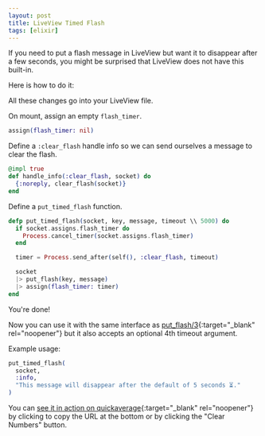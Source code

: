 ```yaml
---
layout: post
title: LiveView Timed Flash
tags: [elixir]
---
```


If you need to put a flash message in LiveView but want it to disappear after a few seconds, you might be surprised that LiveView does not have this built-in.

Here is how to do it:

All these changes go into your LiveView file.

On mount, assign an empty `flash_timer`.

```elixir
assign(flash_timer: nil)
```

Define a `:clear_flash` handle info so we can send ourselves a message to clear the flash.

```elixir
@impl true
def handle_info(:clear_flash, socket) do
  {:noreply, clear_flash(socket)}
end
```

Define a `put_timed_flash` function.

```elixir
defp put_timed_flash(socket, key, message, timeout \\ 5000) do
  if socket.assigns.flash_timer do
    Process.cancel_timer(socket.assigns.flash_timer)
  end

  timer = Process.send_after(self(), :clear_flash, timeout)

  socket
  |> put_flash(key, message)
  |> assign(flash_timer: timer)
end
```

You're done!

Now you can use it with the same interface as [put_flash/3](https://hexdocs.pm/phoenix_live_view/Phoenix.LiveView.html#put_flash/3){:target="\_blank" rel="noopener"} but it also accepts an optional 4th timeout argument.

Example usage:

```elixir
put_timed_flash(
  socket,
  :info,
  "This message will disappear after the default of 5 seconds ⏳."
)
```

You can [see it in action on quickaverage](https://quickaverage.com/){:target="\_blank" rel="noopener"} by clicking to copy the URL at the bottom or by clicking the "Clear Numbers" button.
